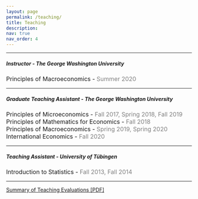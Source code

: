 ```yaml
---
layout: page
permalink: /teaching/
title: Teaching
description:
nav: true
nav_order: 4
---
```


----------------------------------------------------------------------------
##### **Instructor** - _The George Washington University_
<div style="font-size: 16px">Principles of Macroeconomics - <span style="color:grey">Summer 2020</span></div>
<p style="margin:15px;"></p>

----------------------------------------------------------------------------

##### **Graduate Teaching Assistant** - _The George Washington University_
<div style="font-size: 16px">Principles of Microeconomics - <span style="color:grey">Fall 2017, Spring 2018, Fall 2019</span></div>
<div style="font-size: 16px">Principles of Mathematics for Economics - <span style="color:grey">Fall 2018</span></div>
<div style="font-size: 16px">Principles of Macroeconomics - <span style="color:grey">Spring 2019, Spring 2020</span></div>
<div style="font-size: 16px">International Economics - <span style="color:grey">Fall 2020</span></div>
<p style="margin:15px;"></p>

----------------------------------------------------------------------------

##### **Teaching Assistant** - _University of Tübingen_
<div style="font-size: 16px">Introduction to Statistics - <span style="color:grey">Fall 2013, Fall 2014</span></div>
<p style="margin:15px;"></p>

----------------------------------------------------------------------------
<a href="/assets/pdf/fk-langowski_teaching.pdf" target="_blank">Summary of Teaching Evaluations [PDF]</a>
